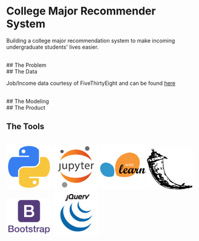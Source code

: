 # College Major Recommender System

Building a college major recommendation system to make incoming undergraduate students' lives easier.

<br>
## The Problem
<br>
## The Data

Job/Income data courtesy of FiveThirtyEight and can be found [here](https://github.com/fivethirtyeight/data/tree/master/college-majors)

<br>
## The Modeling

<br>
## The Product

<br>

## The Tools
<br>
<img src="images/logos/python.png" width="120">
<img src="images/logos/jupyter.png" width="120">
<img src="images/logos/sklearn.png" width="120">
<img src="images/logos/flask.png" width="120">
<img src="images/logos/bootstrap.png" width="120">
<img src="images/logos/jquery.png" width="120">
